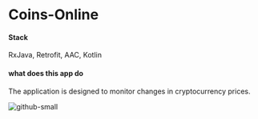 # Coins-Online

#### Stack
RxJava, Retrofit, AAC, Kotlin

#### what does this app do
The application is designed to monitor changes in cryptocurrency prices.

![github-small](https://twitter.com/johnzieman/status/1334954808378335233/photo/1)

